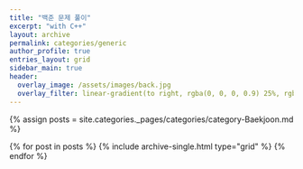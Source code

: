 ```yaml
---
title: "백준 문제 풀이"
excerpt: "with C++"
layout: archive
permalink: categories/generic
author_profile: true
entries_layout: grid
sidebar_main: true
header:
  overlay_image: /assets/images/back.jpg
  overlay_filter: linear-gradient(to right, rgba(0, 0, 0, 0.9) 25%, rgba(0, 0, 0, 0))
---
```


{% assign posts = site.categories._pages/categories/category-Baekjoon.md %}

<div class="grid__wrapper">
{% for post in posts %} {% include archive-single.html type="grid"
  %} {% endfor %}
</div>
